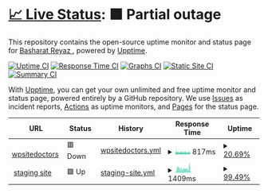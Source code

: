 # [📈 Live Status](https://demo.upptime.js.org): <!--live status--> **🟧 Partial outage**

This repository contains the open-source uptime monitor and status page for [Basharat Reyaz ](https://demo.upptime.js.org), powered by [Upptime](https://github.com/upptime/upptime).

[![Uptime CI](https://github.com/basharatreyaz/uptimebot/workflows/Uptime%20CI/badge.svg)](https://github.com/basharatreyaz/uptimebot/actions?query=workflow%3A%22Uptime+CI%22)
[![Response Time CI](https://github.com/basharatreyaz/uptimebot/workflows/Response%20Time%20CI/badge.svg)](https://github.com/basharatreyaz/uptimebot/actions?query=workflow%3A%22Response+Time+CI%22)
[![Graphs CI](https://github.com/basharatreyaz/uptimebot/workflows/Graphs%20CI/badge.svg)](https://github.com/basharatreyaz/uptimebot/actions?query=workflow%3A%22Graphs+CI%22)
[![Static Site CI](https://github.com/basharatreyaz/uptimebot/workflows/Static%20Site%20CI/badge.svg)](https://github.com/basharatreyaz/uptimebot/actions?query=workflow%3A%22Static+Site+CI%22)
[![Summary CI](https://github.com/basharatreyaz/uptimebot/workflows/Summary%20CI/badge.svg)](https://github.com/basharatreyaz/uptimebot/actions?query=workflow%3A%22Summary+CI%22)

With [Upptime](https://upptime.js.org), you can get your own unlimited and free uptime monitor and status page, powered entirely by a GitHub repository. We use [Issues](https://github.com/basharatreyaz/uptimebot/issues) as incident reports, [Actions](https://github.com/basharatreyaz/uptimebot/actions) as uptime monitors, and [Pages](https://demo.upptime.js.org) for the status page.

<!--start: status pages-->
<!-- This summary is generated by Upptime (https://github.com/upptime/upptime) -->
<!-- Do not edit this manually, your changes will be overwritten -->
<!-- prettier-ignore -->
| URL | Status | History | Response Time | Uptime |
| --- | ------ | ------- | ------------- | ------ |
| <img alt="" src="https://icons.duckduckgo.com/ip3/www.wpsitedoctors.com.ico" height="13"> [wpsitedoctors](https://www.wpsitedoctors.com/) | 🟥 Down | [wpsitedoctors.yml](https://github.com/basharatreyaz/uptimebot/commits/HEAD/history/wpsitedoctors.yml) | <details><summary><img alt="Response time graph" src="./graphs/wpsitedoctors/response-time-week.png" height="20"> 817ms</summary><br><a href="https://basharatreyaz.github.io/uptimebot/history/wpsitedoctors"><img alt="Response time 1506" src="https://img.shields.io/endpoint?url=https%3A%2F%2Fraw.githubusercontent.com%2Fbasharatreyaz%2Fuptimebot%2FHEAD%2Fapi%2Fwpsitedoctors%2Fresponse-time.json"></a><br><a href="https://basharatreyaz.github.io/uptimebot/history/wpsitedoctors"><img alt="24-hour response time 859" src="https://img.shields.io/endpoint?url=https%3A%2F%2Fraw.githubusercontent.com%2Fbasharatreyaz%2Fuptimebot%2FHEAD%2Fapi%2Fwpsitedoctors%2Fresponse-time-day.json"></a><br><a href="https://basharatreyaz.github.io/uptimebot/history/wpsitedoctors"><img alt="7-day response time 817" src="https://img.shields.io/endpoint?url=https%3A%2F%2Fraw.githubusercontent.com%2Fbasharatreyaz%2Fuptimebot%2FHEAD%2Fapi%2Fwpsitedoctors%2Fresponse-time-week.json"></a><br><a href="https://basharatreyaz.github.io/uptimebot/history/wpsitedoctors"><img alt="30-day response time 729" src="https://img.shields.io/endpoint?url=https%3A%2F%2Fraw.githubusercontent.com%2Fbasharatreyaz%2Fuptimebot%2FHEAD%2Fapi%2Fwpsitedoctors%2Fresponse-time-month.json"></a><br><a href="https://basharatreyaz.github.io/uptimebot/history/wpsitedoctors"><img alt="1-year response time 1506" src="https://img.shields.io/endpoint?url=https%3A%2F%2Fraw.githubusercontent.com%2Fbasharatreyaz%2Fuptimebot%2FHEAD%2Fapi%2Fwpsitedoctors%2Fresponse-time-year.json"></a></details> | <details><summary><a href="https://basharatreyaz.github.io/uptimebot/history/wpsitedoctors">20.69%</a></summary><a href="https://basharatreyaz.github.io/uptimebot/history/wpsitedoctors"><img alt="All-time uptime 81.42%" src="https://img.shields.io/endpoint?url=https%3A%2F%2Fraw.githubusercontent.com%2Fbasharatreyaz%2Fuptimebot%2FHEAD%2Fapi%2Fwpsitedoctors%2Fuptime.json"></a><br><a href="https://basharatreyaz.github.io/uptimebot/history/wpsitedoctors"><img alt="24-hour uptime 56.88%" src="https://img.shields.io/endpoint?url=https%3A%2F%2Fraw.githubusercontent.com%2Fbasharatreyaz%2Fuptimebot%2FHEAD%2Fapi%2Fwpsitedoctors%2Fuptime-day.json"></a><br><a href="https://basharatreyaz.github.io/uptimebot/history/wpsitedoctors"><img alt="7-day uptime 20.69%" src="https://img.shields.io/endpoint?url=https%3A%2F%2Fraw.githubusercontent.com%2Fbasharatreyaz%2Fuptimebot%2FHEAD%2Fapi%2Fwpsitedoctors%2Fuptime-week.json"></a><br><a href="https://basharatreyaz.github.io/uptimebot/history/wpsitedoctors"><img alt="30-day uptime 4.52%" src="https://img.shields.io/endpoint?url=https%3A%2F%2Fraw.githubusercontent.com%2Fbasharatreyaz%2Fuptimebot%2FHEAD%2Fapi%2Fwpsitedoctors%2Fuptime-month.json"></a><br><a href="https://basharatreyaz.github.io/uptimebot/history/wpsitedoctors"><img alt="1-year uptime 81.42%" src="https://img.shields.io/endpoint?url=https%3A%2F%2Fraw.githubusercontent.com%2Fbasharatreyaz%2Fuptimebot%2FHEAD%2Fapi%2Fwpsitedoctors%2Fuptime-year.json"></a></details>
| <img alt="" src="https://icons.duckduckgo.com/ip3/sitedoctors-in.stackstaging.com.ico" height="13"> [staging site](https://sitedoctors-in.stackstaging.com/wordpress) | 🟩 Up | [staging-site.yml](https://github.com/basharatreyaz/uptimebot/commits/HEAD/history/staging-site.yml) | <details><summary><img alt="Response time graph" src="./graphs/staging-site/response-time-week.png" height="20"> 1409ms</summary><br><a href="https://basharatreyaz.github.io/uptimebot/history/staging-site"><img alt="Response time 1440" src="https://img.shields.io/endpoint?url=https%3A%2F%2Fraw.githubusercontent.com%2Fbasharatreyaz%2Fuptimebot%2FHEAD%2Fapi%2Fstaging-site%2Fresponse-time.json"></a><br><a href="https://basharatreyaz.github.io/uptimebot/history/staging-site"><img alt="24-hour response time 1168" src="https://img.shields.io/endpoint?url=https%3A%2F%2Fraw.githubusercontent.com%2Fbasharatreyaz%2Fuptimebot%2FHEAD%2Fapi%2Fstaging-site%2Fresponse-time-day.json"></a><br><a href="https://basharatreyaz.github.io/uptimebot/history/staging-site"><img alt="7-day response time 1409" src="https://img.shields.io/endpoint?url=https%3A%2F%2Fraw.githubusercontent.com%2Fbasharatreyaz%2Fuptimebot%2FHEAD%2Fapi%2Fstaging-site%2Fresponse-time-week.json"></a><br><a href="https://basharatreyaz.github.io/uptimebot/history/staging-site"><img alt="30-day response time 1483" src="https://img.shields.io/endpoint?url=https%3A%2F%2Fraw.githubusercontent.com%2Fbasharatreyaz%2Fuptimebot%2FHEAD%2Fapi%2Fstaging-site%2Fresponse-time-month.json"></a><br><a href="https://basharatreyaz.github.io/uptimebot/history/staging-site"><img alt="1-year response time 1440" src="https://img.shields.io/endpoint?url=https%3A%2F%2Fraw.githubusercontent.com%2Fbasharatreyaz%2Fuptimebot%2FHEAD%2Fapi%2Fstaging-site%2Fresponse-time-year.json"></a></details> | <details><summary><a href="https://basharatreyaz.github.io/uptimebot/history/staging-site">99.49%</a></summary><a href="https://basharatreyaz.github.io/uptimebot/history/staging-site"><img alt="All-time uptime 85.52%" src="https://img.shields.io/endpoint?url=https%3A%2F%2Fraw.githubusercontent.com%2Fbasharatreyaz%2Fuptimebot%2FHEAD%2Fapi%2Fstaging-site%2Fuptime.json"></a><br><a href="https://basharatreyaz.github.io/uptimebot/history/staging-site"><img alt="24-hour uptime 100.00%" src="https://img.shields.io/endpoint?url=https%3A%2F%2Fraw.githubusercontent.com%2Fbasharatreyaz%2Fuptimebot%2FHEAD%2Fapi%2Fstaging-site%2Fuptime-day.json"></a><br><a href="https://basharatreyaz.github.io/uptimebot/history/staging-site"><img alt="7-day uptime 99.49%" src="https://img.shields.io/endpoint?url=https%3A%2F%2Fraw.githubusercontent.com%2Fbasharatreyaz%2Fuptimebot%2FHEAD%2Fapi%2Fstaging-site%2Fuptime-week.json"></a><br><a href="https://basharatreyaz.github.io/uptimebot/history/staging-site"><img alt="30-day uptime 99.44%" src="https://img.shields.io/endpoint?url=https%3A%2F%2Fraw.githubusercontent.com%2Fbasharatreyaz%2Fuptimebot%2FHEAD%2Fapi%2Fstaging-site%2Fuptime-month.json"></a><br><a href="https://basharatreyaz.github.io/uptimebot/history/staging-site"><img alt="1-year uptime 85.52%" src="https://img.shields.io/endpoint?url=https%3A%2F%2Fraw.githubusercontent.com%2Fbasharatreyaz%2Fuptimebot%2FHEAD%2Fapi%2Fstaging-site%2Fuptime-year.json"></a></details>

<!--end: status pages-->
